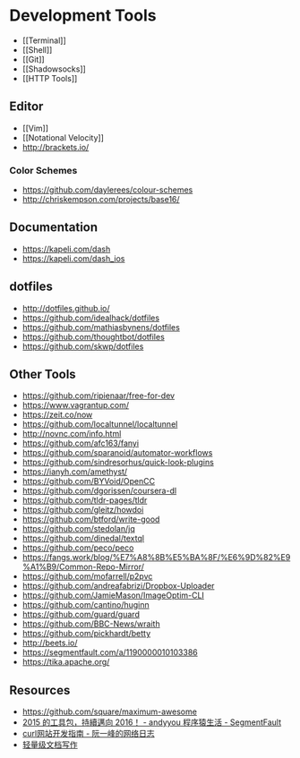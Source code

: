 # Development Tools


- [[Terminal]]
- [[Shell]]
- [[Git]]
- [[Shadowsocks]]
- [[HTTP Tools]]


## Editor

- [[Vim]]
- [[Notational Velocity]]
- http://brackets.io/

### Color Schemes

- https://github.com/daylerees/colour-schemes
- http://chriskempson.com/projects/base16/


## Documentation

- https://kapeli.com/dash
- https://kapeli.com/dash_ios


## dotfiles

- http://dotfiles.github.io/
- https://github.com/idealhack/dotfiles
- https://github.com/mathiasbynens/dotfiles
- https://github.com/thoughtbot/dotfiles
- https://github.com/skwp/dotfiles


## Other Tools

- https://github.com/ripienaar/free-for-dev
- https://www.vagrantup.com/
- https://zeit.co/now
- https://github.com/localtunnel/localtunnel
- http://novnc.com/info.html
- https://github.com/afc163/fanyi
- https://github.com/sparanoid/automator-workflows
- https://github.com/sindresorhus/quick-look-plugins
- https://ianyh.com/amethyst/
- https://github.com/BYVoid/OpenCC
- https://github.com/dgorissen/coursera-dl
- https://github.com/tldr-pages/tldr
- https://github.com/gleitz/howdoi
- https://github.com/btford/write-good
- https://github.com/stedolan/jq
- https://github.com/dinedal/textql
- https://github.com/peco/peco
- https://fangs.work/blog/%E7%A8%8B%E5%BA%8F/%E6%9D%82%E9%A1%B9/Common-Repo-Mirror/
- https://github.com/mofarrell/p2pvc
- https://github.com/andreafabrizi/Dropbox-Uploader
- https://github.com/JamieMason/ImageOptim-CLI
- https://github.com/cantino/huginn
- https://github.com/guard/guard
- https://github.com/BBC-News/wraith
- https://github.com/pickhardt/betty
- http://beets.io/
- https://segmentfault.com/a/1190000010103386
- https://tika.apache.org/


## Resources

- https://github.com/square/maximum-awesome
- [2015 的工具包，持續邁向 2016！ - andyyou 程序猿生活 - SegmentFault](https://segmentfault.com/a/1190000004567434)
- [curl网站开发指南 - 阮一峰的网络日志](http://www.ruanyifeng.com/blog/2011/09/curl.html)
- [轻量级文档写作](http://stdio.tumblr.com/lightdoc)
